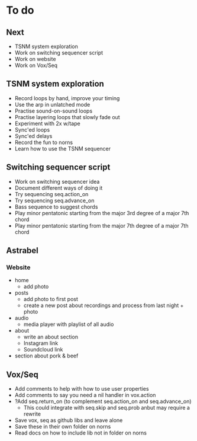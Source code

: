 # To do

## Next
- TSNM system exploration
- Work on switching sequencer script
- Work on website
- Work on Vox/Seq

## TSNM system exploration
- Record loops by hand, improve your timing
- Use the arp in unlatched mode
- Practise sound-on-sound loops
- Practise layering loops that slowly fade out
- Experiment with 2x w/tape
- Sync'ed loops
- Sync'ed delays
- Record the fun to norns
- Learn how to use the TSNM sequencer

## Switching sequencer script
- Work on switching sequencer idea
- Document different ways of doing it
- Try sequencing seq.action_on
- Try sequencing seq.advance_on
- Bass sequence to suggest chords
- Play minor pentatonic starting from the major 3rd degree of a major 7th chord
- Play minor pentatonic starting from the major 7th degree of a major 7th chord

## Astrabel
### Website
- home
  - add photo
- posts
  - add photo to first post
  - create a new post about recordings and process from last night + photo
- audio
  - media player with playlist of all audio
- about
  - write an about section
  - Instagram link
  - Soundcloud link
- section about pork & beef

## Vox/Seq
- Add comments to help with how to use user properties
- Add comments to say you need a nil handler in vox.action
- ?Add seq.return_on (to complement seq.action_on and seq.advance_on)
  - This could integrate with seq.skip and seq.prob anbut may require a rewrite
- Save vox, seq as github libs and leave alone
- Save these in their own folder on norns
- Read docs on how to include lib not in folder on norns
